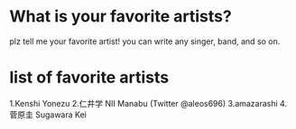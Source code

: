 # What is your favorite artists?
plz tell me your favorite artist!
you can write any singer, band, and so on.

# list of favorite artists
1.Kenshi Yonezu
2.仁井学 NII Manabu (Twitter @aleos696)
3.amazarashi
4.菅原圭 Sugawara Kei
